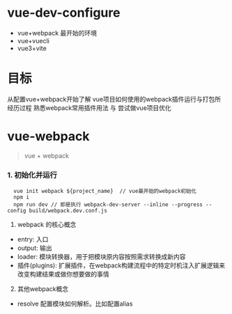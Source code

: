 # vue-dev-configure
- vue+webpack 最开始的环境
- vue+vuecli
- vue3+vite

# 目标
从配置vue+webpack开始了解 vue项目如何使用的webpack插件运行与打包所经历过程
熟悉webpack常用插件用法 与 尝试做vue项目优化
# vue-webpack
> vue + webpack

### 1. 初始化并运行
```
  vue init webpack ${project_name}  // vue最开始的webpack初始化
  npm i
  npm run dev // 即是执行 webpack-dev-server --inline --progress --config build/webpack.dev.conf.js
```
1) webpack 的核心概念
- entry: 入口
- output: 输出
- loader: 模块转换器，用于把模块原内容按照需求转换成新内容
- 插件(plugins): 扩展插件，在webpack构建流程中的特定时机注入扩展逻辑来改变构建结果或做你想要做的事情
2) 其他webpack概念
- resolve 配置模块如何解析。比如配置alias



